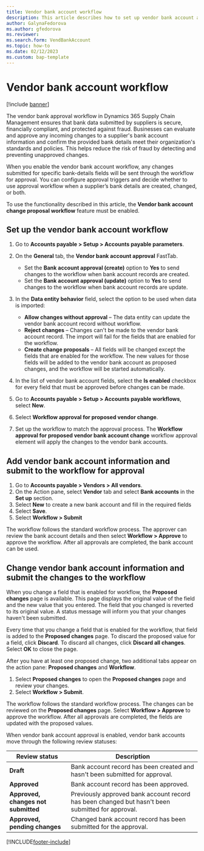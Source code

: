 ```yaml
---
title: Vendor bank account workflow
description: This article describes how to set up vendor bank account approval.
author: GalynaFedorova
ms.author: gfedorova
ms.reviewer: 
ms.search.form: VendBankAccount
ms.topic: how-to
ms.date: 02/12/2023
ms.custom: bap-template
---
```


# Vendor bank account workflow

[!include [banner](../includes/banner.md)]

The vendor bank approval workflow in Dynamics 365 Supply Chain Management ensures that bank data submitted by suppliers is secure, financially compliant, and protected against fraud. Businesses can evaluate and approve any incoming changes to a supplier's bank account information and confirm the provided bank details meet their organization's standards and policies. This helps reduce the risk of fraud by detecting and preventing unapproved changes. 

When you enable the vendor bank account workflow, any changes submitted for specific bank-details fields will be sent through the workflow for approval. You can configure approval triggers and decide whether to use approval workflow when a supplier’s bank details are created, changed, or both. 

To use the functionality described in this article, the **Vendor bank account change proposal workflow** feature must be enabled. 

## Set up the vendor bank account workflow

1. Go to **Accounts payable \> Setup \> Accounts payable parameters**.
2. On the **General** tab, the **Vendor bank account approval** FastTab.
   - Set the **Bank account approval (create)** option to **Yes** to send changes to the workflow when bank account records are created.
   - Set the **Bank account approval (update)** option to **Yes** to send changes to the workflow when bank account records are update.
3. In the **Data entity behavior** field, select the option to be used when data is imported:
    - **Allow changes without approval** – The data entity can update the vendor bank account record without workflow.
    - **Reject changes** – Changes can't be made to the vendor bank account record. The import will fail for the fields that are enabled for the workflow.
    - **Create change proposals** – All fields will be changed except the fields that are enabled for the workflow. The new values for those fields will be added to the vendor bank account as proposed changes, and the workflow will be started automatically.

4. In the list of vendor bank account fields, select the **Is enabled** checkbox for every field that must be approved before changes can be made.
5. Go to **Accounts payable \> Setup \> Accounts payable workflows**, select **New**.
6. Select **Workflow approval for proposed vendor change**. 
7. Set up the workflow to match the approval process. The **Workflow approval for proposed vendor bank account change** workflow approval element will apply the changes to the vendor bank accounts.

## Add vendor bank account information and submit to the workflow for approval

1. Go to **Accounts payable \> Vendors \> All vendors**.
2. On the Action pane, select **Vendor** tab and select **Bank accounts** in the **Set up** section.
3. Select **New** to create a new bank account and fill in the required fields
4. Select **Save**.
5. Select **Workflow \> Submit**

The workflow follows the standard workflow process. The approver can review the bank account details and then select **Workflow \> Approve** to approve the workflow. After all approvals are completed, the bank account can be used.

## Change vendor bank account information and submit the changes to the workflow

When you change a field that is enabled for workflow, the **Proposed changes** page is available. This page displays the original value of the field and the new value that you entered. The field that you changed is reverted to its original value. A status message will inform you that your changes haven't been submitted. 

Every time that you change a field that is enabled for the workflow, that field is added to the **Proposed changes** page. To discard the proposed value for a field, click **Discard**. To discard all changes, click **Discard all changes**. Select **OK** to close the page.

After you have at least one proposed change, two additional tabs appear on the action pane: **Proposed changes** and **Workflow**.

1. Select **Proposed changes** to open the **Proposed changes** page and review your changes.
2. Select **Workflow \> Submit**.

The workflow follows the standard workflow process. The changes can be reviewed on the **Proposed changes** page. Select **Workflow \> Approve** to approve the workflow. After all approvals are completed, the fields are updated with the proposed values.

When vendor bank account approval is enabled, vendor bank accounts move through the following review statuses: 

| Review status | Description       | 
|-----------------|----------------------------------------------------------------------------------|
| **Draft**           | Bank account record has been created and hasn't been submitted for approval.     | 
| **Approved**        | Bank account record has been approved.       |
| **Approved, changes not submitted**        | Previously approved bank account record has been changed but hasn't been submitted for approval.       | 
| **Approved, pending changes**        | Changed bank account record has been submitted for the approval.                           | 



[!INCLUDE[footer-include](../../includes/footer-banner.md)]
